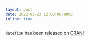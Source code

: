 ```yaml
---
layout: post
date: 2022-03-23 12:00:00-0000
inline: true
---
```


`datefixR` has been released on [CRAN](https://CRAN.R-project.org/package=datefixR)!
